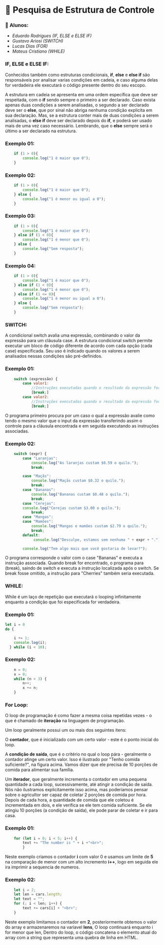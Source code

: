 # 🎃 Pesquisa de Estrutura de Controle 

### 🎈 **Alunos:**
- *Eduardo Rodrigues*
*(IF, ELSE e ELSE IF)*
- *Gustavo Ariosi* 
*(SWITCH)*
- *Lucas Dias*
*(FOR)*
- *Mateus Cristiano*
*(WHILE)*


### **IF, ELSE e ELSE IF:**

Conhecidos também como estruturas condicionais,  __if__, __else__ e __else if__ são responsáveis por analisar varias condições em cadeia, e caso alguma delas for verdadeira ele executará o código presente dentro do seu escopo.

A estrutura em cadeia se apresenta em uma ordem específica que deve ser respeitada, com o __if__ sendo sempre o primeiro a ser declarado. Caso exista apenas duas condições a serem analisadas, o segundo a ser declarado deve ser o __else__, que por sinal não abriga nenhuma condição explicita em sua declaração. Mas, se a estrutura conter mais de duas condições a serem analisadas, o __else if__ deve ser declarado depois do __if__, e poderá ser usado mais de uma vez caso necessário. Lembrando, que o __else__ sempre será o último a ser declarado na estrutura.

### Exemplo 01:
```javascript
    if (1 > 0){
        console.log("1 é maior que 0");
    }
```
### Exemplo 02:
```javascript
    if (1 > 0){
        console.log("1 é maior que 0");
    } else {
        console.log("1 é menor ou igual a 0");
    }
```
### Exemplo 03:
```javascript
    if (1 > 0){
        console.log("1 é maior que 0");
    } else if (1 < 0){
        console.log("1 é menor que 0");
    } else {
        console.log("Sem resposta");
    }
```
### Exemplo 04:
```javascript
    if (1 > 0){
        console.log("1 é maior que 0");
    } else if (1 < 0){
        console.log("1 é menor que 0");
    } else if (1 <= 0){
        console.log("1 é menor ou igual a 0");    
    } else {
        console.log("Sem resposta");
    }
```
### **SWITCH:**

A condicional switch avalia uma expressão, combinando o valor da expressão para um cláusula case.
A estrutura condicional switch permite executar um bloco de código diferente de acordo com cada opção (cada case) especificada. Seu uso é indicado quando os valores a serem analisados nessas condições são pré-definidos.

### Exemplo 01:
```javascript
    switch (expressão) {
        case valor1:
            //Instruções executadas quando o resultado da expressão for igual á valor1
            [break;]
        case valor2:
            //Instruções executadas quando o resultado da expressão for igual á valor2
            [break;]
```
O programa primeiro procura por um caso o qual a expressão avalie como tendo o mesmo valor que o input da expressão transferindo assim o controle para a cláusula encontrada e em seguida executando as instruções associadas.

### Exemplo 02:
```javascript
    switch (expr) {
        case "Laranjas":
            console.log("As laranjas custam $0.59 o quilo.");
            break;

        case "Maçãs":
            console.log("Maçãs custam $0.32 o quilo.");
            break;
        case "Bananas":
            console.log("Bananas custam $0.48 o quilo.");
            break;
        case "Cerejas":
        console.log("Cerejas custam $3.00 o quilo.");
            break;
        case "Mangas":
        case "Mamões":
            console.log("Mangas e mamões custam $2.79 o quilo.");
            break;
        default:
             console.log("Desculpe, estamos sem nenhuma " + expr + ".");

        console.log("Tem algo mais que você gostaria de levar?");
```

O programa corresponde o valor com o case "Bananas" e executa a instrução associada. Quando break for encontrado, o programa para (break), saindo de switch e executa a instrução localizada após o switch. Se break fosse omitido, a instrução para "Cherries" também seria executada.
### **WHILE:**

While é um laço de repetição que executará o looping infinitamente enquanto a condição que foi especificada for verdadeira.

### Exemplo 01:
```javascript
let i = 0
do {

    i += 1;
    console.log(i);
  } while (i < 10);
```
### Exemplo 02:
```javascript
    n = 0;
    x = 0;
    while (n < 3) {
        n++;
        x += n;
    }
```

### **For Loop:**
O loop de programação é como fazer a mesma coisa repetidas vezes - o que é chamado de **iteração** na linguagem de programação.

Um loop geralmente possui um ou mais dos seguintes itens:

O **contador**, que é inicializado com um certo valor - este é o ponto inicial do loop.

A **condição de saída**, que é o critério no qual o loop pára - geralmente o contador atinge um certo valor. Isso é ilustrado por "Tenho comida suficiente?", na figura acima. Vamos dizer que ele precisa de 10 porções de comida para alimentar sua família.



Um **iterador**, que geralmente incrementa o contador em uma pequena quantidade a cada loop, sucessivamente, até atingir a condição de saída. Nós não ilustramos explicitamente isso acima, mas poderíamos pensar sobre o agricultor ser capaz de coletar 2 porções de comida por hora. Depois de cada hora, a quantidade de comida que ele coletou é incrementada em dois, e ele verifica se ele tem comida suficiente. Se ele atingiu 10 porções (a condição de saída), ele pode parar de coletar e ir para casa.

### Exemplo 01:
```javascript
    for (let i = 0; i < 5; i++) {
        text += "The number is " + i +"<br>";
        }
```
Neste exemplo criamos o contador **i** com valor 0 e usamos um limite de **5** na comparação de menor com um alto incremento **i++**, logo em seguida ele ira imprimir a sequencia de numeros.

### Exemplo 02:
```javascript
    let i = 2;
    let len = cars.length;
    let text = "";
    for (; i < len; i++) {
        text += cars[i] + "<br>";
    }
```
Neste exemplo limitamos o contador em **2**, posteriormente obtemos o valor do array e armazenaremos na variavel **lens**, O loop continuará enquanto i for menor que len, Dentro do loop, o código concatena o elemento atual do array com a string que representa uma quebra de linha em HTML.